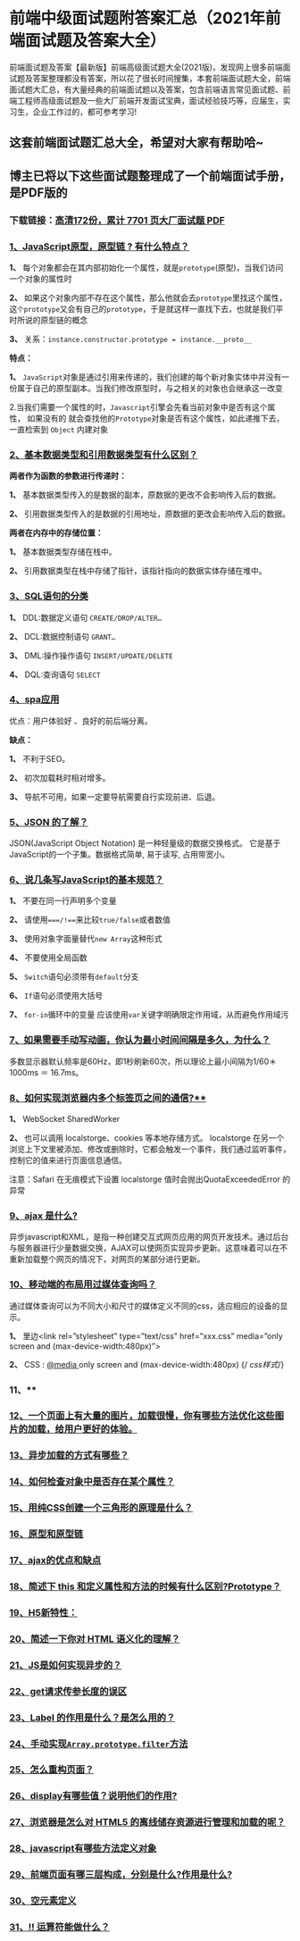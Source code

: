 # 前端中级面试题附答案汇总（2021年前端面试题及答案大全）

前端面试题及答案【最新版】前端高级面试题大全(2021版)，发现网上很多前端面试题及答案整理都没有答案，所以花了很长时间搜集，本套前端面试题大全，前端面试题大汇总，有大量经典的前端面试题以及答案，包含前端语言常见面试题、前端工程师高级面试题及一些大厂前端开发面试宝典，面试经验技巧等，应届生，实习生，企业工作过的，都可参考学习!

## 这套前端面试题汇总大全，希望对大家有帮助哈~ 

## 博主已将以下这些面试题整理成了一个前端面试手册，是PDF版的

### 下载链接：[高清172份，累计 7701 页大厂面试题  PDF](https://github.com/javatechnorth/javanorth-itbooks/blob/master/docs/index.md)


### [1、JavaScript原型，原型链 ? 有什么特点？](https://gitee.com/souyunku/NewDevBooks/blob/master/docs/前端/前端中级面试题附答案汇总（2021年前端面试题及答案大全）.md#1javascript原型原型链--有什么特点)  


**1、** 每个对象都会在其内部初始化一个属性，就是`prototype`(原型)，当我们访问一个对象的属性时

**2、** 如果这个对象内部不存在这个属性，那么他就会去`prototype`里找这个属性，这`个prototype`又会有自己的`prototype`，于是就这样一直找下去，也就是我们平时所说的原型链的概念

**3、** 关系：`instance.constructor.prototype = instance.__proto__`

**特点：**

**1、** `JavaScript`对象是通过引用来传递的，我们创建的每个新对象实体中并没有一份属于自己的原型副本。当我们修改原型时，与之相关的对象也会继承这一改变

2.当我们需要一个属性的时，`Javascript`引擎会先看当前对象中是否有这个属性， 如果没有的 就会查找他的`Prototype`对象是否有这个属性，如此递推下去，一直检索到 `Object` 内建对象


### [2、基本数据类型和引用数据类型有什么区别？](https://gitee.com/souyunku/NewDevBooks/blob/master/docs/前端/前端中级面试题附答案汇总（2021年前端面试题及答案大全）.md#2基本数据类型和引用数据类型有什么区别)  


**两者作为函数的参数进行传递时：**

**1、** 基本数据类型传入的是数据的副本，原数据的更改不会影响传入后的数据。

**2、** 引用数据类型传入的是数据的引用地址，原数据的更改会影响传入后的数据。

**两者在内存中的存储位置：**

**1、** 基本数据类型存储在栈中。

**2、** 引用数据类型在栈中存储了指针，该指针指向的数据实体存储在堆中。


### [3、SQL语句的分类](https://gitee.com/souyunku/NewDevBooks/blob/master/docs/前端/前端中级面试题附答案汇总（2021年前端面试题及答案大全）.md#3sql语句的分类)  


**1、** DDL:数据定义语句 `CREATE/DROP/ALTER…`

**2、** DCL:数据控制语句 `GRANT…`

**3、** DML:操作操作语句 `INSERT/UPDATE/DELETE`

**4、** DQL:查询语句 `SELECT`


### [4、spa应用](https://gitee.com/souyunku/NewDevBooks/blob/master/docs/前端/前端中级面试题附答案汇总（2021年前端面试题及答案大全）.md#4spa应用)  


优点：用户体验好 、良好的前后端分离。

**缺点：**

**1、** 不利于SEO。

**2、** 初次加载耗时相对增多。

**3、** 导航不可用，如果一定要导航需要自行实现前进、后退。


### [5、JSON 的了解？](https://gitee.com/souyunku/NewDevBooks/blob/master/docs/前端/前端中级面试题附答案汇总（2021年前端面试题及答案大全）.md#5json-的了解)  


JSON(JavaScript Object Notation) 是一种轻量级的数据交换格式。 它是基于JavaScript的一个子集。数据格式简单, 易于读写, 占用带宽小。


### [6、说几条写JavaScript的基本规范？](https://gitee.com/souyunku/NewDevBooks/blob/master/docs/前端/前端中级面试题附答案汇总（2021年前端面试题及答案大全）.md#6说几条写javascript的基本规范)  


**1、** 不要在同一行声明多个变量

**2、** 请使用`===/!==`来比较`true/false`或者数值

**3、** 使用对象字面量替代`new Array`这种形式

**4、** 不要使用全局函数

**5、** `Switch`语句必须带有`default`分支

**6、** `If`语句必须使用大括号

**7、** `for-in`循环中的变量 应该使用`var`关键字明确限定作用域，从而避免作用域污


### [7、如果需要手动写动画，你认为最小时间间隔是多久，为什么？](https://gitee.com/souyunku/NewDevBooks/blob/master/docs/前端/前端中级面试题附答案汇总（2021年前端面试题及答案大全）.md#7如果需要手动写动画你认为最小时间间隔是多久为什么)  


多数显示器默认频率是60Hz，即1秒刷新60次，所以理论上最小间隔为1/60＊1000ms ＝ 16.7ms。


### [8、如何实现浏览器内多个标签页之间的通信?**](https://gitee.com/souyunku/NewDevBooks/blob/master/docs/前端/前端中级面试题附答案汇总（2021年前端面试题及答案大全）.md#8如何实现浏览器内多个标签页之间的通信**)  


**1、** WebSocket SharedWorker

**2、** 也可以调用 localstorge、cookies 等本地存储方式。 localstorge 在另一个浏览上下文里被添加、修改或删除时，它都会触发一个事件，我们通过监听事件，控制它的值来进行页面信息通信。

注意：Safari 在无痕模式下设置 localstorge 值时会抛出QuotaExceededError 的异常


### [9、ajax 是什么?](https://gitee.com/souyunku/NewDevBooks/blob/master/docs/前端/前端中级面试题附答案汇总（2021年前端面试题及答案大全）.md#9ajax-是什么)  


异步javascript和XML，是指一种创建交互式网页应用的网页开发技术。通过后台与服务器进行少量数据交换，AJAX可以使网页实现异步更新。这意味着可以在不重新加载整个网页的情况下，对网页的某部分进行更新。


### [10、移动端的布局用过媒体查询吗？](https://gitee.com/souyunku/NewDevBooks/blob/master/docs/前端/前端中级面试题附答案汇总（2021年前端面试题及答案大全）.md#10移动端的布局用过媒体查询吗)  


通过媒体查询可以为不同大小和尺寸的媒体定义不同的css，适应相应的设备的显示。

**1、** 里边<link rel=”stylesheet” type=”text/css” href=”xxx.css” media=”only screen and (max-device-width:480px)”>

**2、** CSS : [@media ](/media ) only screen and (max-device-width:480px) {/ _css样式_/}


### 11、**
### [12、一个页面上有大量的图片，加载很慢，你有哪些方法优化这些图片的加载，给用户更好的体验。](https://gitee.com/souyunku/NewDevBooks/blob/master/docs/前端/前端中级面试题附答案汇总（2021年前端面试题及答案大全）.md#12一个页面上有大量的图片加载很慢你有哪些方法优化这些图片的加载给用户更好的体验。)  

### [13、异步加载的方式有哪些？](https://gitee.com/souyunku/NewDevBooks/blob/master/docs/前端/前端中级面试题附答案汇总（2021年前端面试题及答案大全）.md#13异步加载的方式有哪些)  

### [14、如何检查对象中是否存在某个属性？](https://gitee.com/souyunku/NewDevBooks/blob/master/docs/前端/前端中级面试题附答案汇总（2021年前端面试题及答案大全）.md#14如何检查对象中是否存在某个属性)  

### [15、用纯CSS创建一个三角形的原理是什么？](https://gitee.com/souyunku/NewDevBooks/blob/master/docs/前端/前端中级面试题附答案汇总（2021年前端面试题及答案大全）.md#15用纯css创建一个三角形的原理是什么)  

### [16、原型和原型链](https://gitee.com/souyunku/NewDevBooks/blob/master/docs/前端/前端中级面试题附答案汇总（2021年前端面试题及答案大全）.md#16原型和原型链)  

### [17、ajax的优点和缺点](https://gitee.com/souyunku/NewDevBooks/blob/master/docs/前端/前端中级面试题附答案汇总（2021年前端面试题及答案大全）.md#17ajax的优点和缺点)  

### [18、简述下 this 和定义属性和方法的时候有什么区别?Prototype？](https://gitee.com/souyunku/NewDevBooks/blob/master/docs/前端/前端中级面试题附答案汇总（2021年前端面试题及答案大全）.md#18简述下-this-和定义属性和方法的时候有什么区别prototype)  

### [19、H5新特性：](https://gitee.com/souyunku/NewDevBooks/blob/master/docs/前端/前端中级面试题附答案汇总（2021年前端面试题及答案大全）.md#19h5新特性：)  

### [20、简述一下你对 HTML 语义化的理解？](https://gitee.com/souyunku/NewDevBooks/blob/master/docs/前端/前端中级面试题附答案汇总（2021年前端面试题及答案大全）.md#20简述一下你对-html-语义化的理解)  

### [21、JS是如何实现异步的？](https://gitee.com/souyunku/NewDevBooks/blob/master/docs/前端/前端中级面试题附答案汇总（2021年前端面试题及答案大全）.md#21js是如何实现异步的)  

### [22、get请求传参长度的误区](https://gitee.com/souyunku/NewDevBooks/blob/master/docs/前端/前端中级面试题附答案汇总（2021年前端面试题及答案大全）.md#22get请求传参长度的误区)  

### [23、Label 的作用是什么？是怎么用的？](https://gitee.com/souyunku/NewDevBooks/blob/master/docs/前端/前端中级面试题附答案汇总（2021年前端面试题及答案大全）.md#23label-的作用是什么是怎么用的)  

### [24、手动实现`Array.prototype.filter`方法](https://gitee.com/souyunku/NewDevBooks/blob/master/docs/前端/前端中级面试题附答案汇总（2021年前端面试题及答案大全）.md#24手动实现arrayprototypefilter方法)  

### [25、怎么重构页面？](https://gitee.com/souyunku/NewDevBooks/blob/master/docs/前端/前端中级面试题附答案汇总（2021年前端面试题及答案大全）.md#25怎么重构页面)  

### [26、display有哪些值？说明他们的作用?](https://gitee.com/souyunku/NewDevBooks/blob/master/docs/前端/前端中级面试题附答案汇总（2021年前端面试题及答案大全）.md#26display有哪些值说明他们的作用)  

### [27、浏览器是怎么对 HTML5 的离线储存资源进行管理和加载的呢？](https://gitee.com/souyunku/NewDevBooks/blob/master/docs/前端/前端中级面试题附答案汇总（2021年前端面试题及答案大全）.md#27浏览器是怎么对-html5-的离线储存资源进行管理和加载的呢)  

### [28、javascript有哪些方法定义对象](https://gitee.com/souyunku/NewDevBooks/blob/master/docs/前端/前端中级面试题附答案汇总（2021年前端面试题及答案大全）.md#28javascript有哪些方法定义对象)  

### [29、前端页面有哪三层构成，分别是什么?作用是什么?](https://gitee.com/souyunku/NewDevBooks/blob/master/docs/前端/前端中级面试题附答案汇总（2021年前端面试题及答案大全）.md#29前端页面有哪三层构成分别是什么作用是什么)  

### [30、空元素定义](https://gitee.com/souyunku/NewDevBooks/blob/master/docs/前端/前端中级面试题附答案汇总（2021年前端面试题及答案大全）.md#30空元素定义)  

### [31、!! 运算符能做什么？](https://gitee.com/souyunku/NewDevBooks/blob/master/docs/前端/前端中级面试题附答案汇总（2021年前端面试题及答案大全）.md#31-运算符能做什么)  






